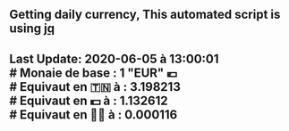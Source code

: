 ## Getting daily currency, This automated script is using [jq](https://stedolan.github.io/jq/)
## Last Update:  2020-06-05 à 13:00:01 </br># Monaie de base : 1 "EUR" 💶 </br> # Equivaut en 🇹🇳 à :  3.198213 </br> # Equivaut en 💵 à : 1.132612</br> # Equivaut en 🐱‍💻 à :  0.000116
